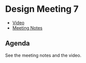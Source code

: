 # Design Meeting 7

- [Video](https://www.bigmarker.com/remote-meetup/Firestorm-Weekly-Design-Meeting-7)
- [Meeting Notes](https://docs.google.com/document/d/1KAIa9f5q97KXcgNcbtX6wtuu846yEQByvF5bJRBJ3xw/edit?usp=sharing)

## Agenda

See the meeting notes and the video.
